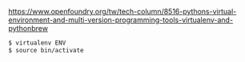 https://www.openfoundry.org/tw/tech-column/8516-pythons-virtual-environment-and-multi-version-programming-tools-virtualenv-and-pythonbrew

```bash
$ virtualenv ENV
$ source bin/activate
```
